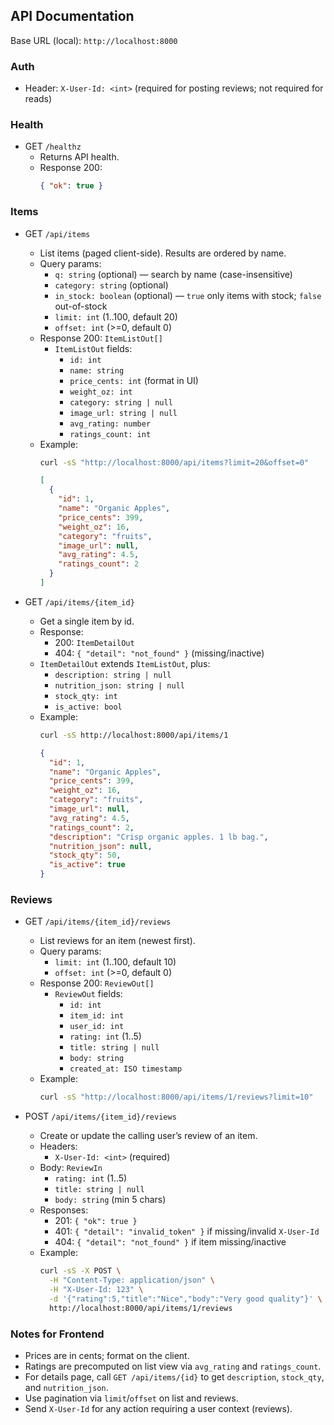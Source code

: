 ## API Documentation

Base URL (local): `http://localhost:8000`

### Auth

- Header: `X-User-Id: <int>` (required for posting reviews; not required for reads)

### Health

- GET `/healthz`
  - Returns API health.
  - Response 200:
    ```json
    { "ok": true }
    ```

### Items

- GET `/api/items`
  - List items (paged client-side). Results are ordered by name.
  - Query params:
    - `q: string` (optional) — search by name (case-insensitive)
    - `category: string` (optional)
    - `in_stock: boolean` (optional) — `true` only items with stock; `false` out-of-stock
    - `limit: int` (1..100, default 20)
    - `offset: int` (>=0, default 0)
  - Response 200: `ItemListOut[]`
    - `ItemListOut` fields:
      - `id: int`
      - `name: string`
      - `price_cents: int` (format in UI)
      - `weight_oz: int`
      - `category: string | null`
      - `image_url: string | null`
      - `avg_rating: number`
      - `ratings_count: int`
  - Example:
    ```bash
    curl -sS "http://localhost:8000/api/items?limit=20&offset=0"
    ```
    ```json
    [
      {
        "id": 1,
        "name": "Organic Apples",
        "price_cents": 399,
        "weight_oz": 16,
        "category": "fruits",
        "image_url": null,
        "avg_rating": 4.5,
        "ratings_count": 2
      }
    ]
    ```

- GET `/api/items/{item_id}`
  - Get a single item by id.
  - Response:
    - 200: `ItemDetailOut`
    - 404: `{ "detail": "not_found" }` (missing/inactive)
  - `ItemDetailOut` extends `ItemListOut`, plus:
    - `description: string | null`
    - `nutrition_json: string | null`
    - `stock_qty: int`
    - `is_active: bool`
  - Example:
    ```bash
    curl -sS http://localhost:8000/api/items/1
    ```
    ```json
    {
      "id": 1,
      "name": "Organic Apples",
      "price_cents": 399,
      "weight_oz": 16,
      "category": "fruits",
      "image_url": null,
      "avg_rating": 4.5,
      "ratings_count": 2,
      "description": "Crisp organic apples. 1 lb bag.",
      "nutrition_json": null,
      "stock_qty": 50,
      "is_active": true
    }
    ```

### Reviews

- GET `/api/items/{item_id}/reviews`
  - List reviews for an item (newest first).
  - Query params:
    - `limit: int` (1..100, default 10)
    - `offset: int` (>=0, default 0)
  - Response 200: `ReviewOut[]`
    - `ReviewOut` fields:
      - `id: int`
      - `item_id: int`
      - `user_id: int`
      - `rating: int` (1..5)
      - `title: string | null`
      - `body: string`
      - `created_at: ISO timestamp`
  - Example:
    ```bash
    curl -sS "http://localhost:8000/api/items/1/reviews?limit=10"
    ```

- POST `/api/items/{item_id}/reviews`
  - Create or update the calling user’s review of an item.
  - Headers:
    - `X-User-Id: <int>` (required)
  - Body: `ReviewIn`
    - `rating: int` (1..5)
    - `title: string | null`
    - `body: string` (min 5 chars)
  - Responses:
    - 201: `{ "ok": true }`
    - 401: `{ "detail": "invalid_token" }` if missing/invalid `X-User-Id`
    - 404: `{ "detail": "not_found" }` if item missing/inactive
  - Example:
    ```bash
    curl -sS -X POST \
      -H "Content-Type: application/json" \
      -H "X-User-Id: 123" \
      -d '{"rating":5,"title":"Nice","body":"Very good quality"}' \
      http://localhost:8000/api/items/1/reviews
    ```

### Notes for Frontend

- Prices are in cents; format on the client.
- Ratings are precomputed on list view via `avg_rating` and `ratings_count`.
- For details page, call `GET /api/items/{id}` to get `description`, `stock_qty`, and `nutrition_json`.
- Use pagination via `limit`/`offset` on list and reviews.
- Send `X-User-Id` for any action requiring a user context (reviews).


